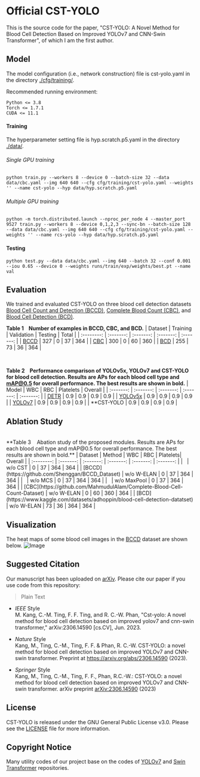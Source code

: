 # Official CST-YOLO
This is the source code for the paper, "CST-YOLO: A Novel Method for Blood Cell Detection Based on Improved YOLOv7 and CNN-Swin Transformer", of which I am the first author.

## Model
The model configuration (i.e., network construction) file is cst-yolo.yaml in the directory [./cfg/training/](https://github.com/mkang315/CST-YOLO/tree/main/cfg/training).

Recommended running environment:
```
Python <= 3.8
Torch <= 1.7.1
CUDA <= 11.1
```

#### Training

The hyperparameter setting file is hyp.scratch.p5.yaml in the directory [./data/](https://github.com/mkang315/CST-YOLO/tree/main/data).

###### Single GPU training
```
python train.py --workers 8 --device 0 --batch-size 32 --data data/cbc.yaml --img 640 640 --cfg cfg/training/cst-yolo.yaml --weights '' --name cst-yolo --hyp data/hyp.scratch.p5.yaml
```

###### Multiple GPU training
```
python -m torch.distributed.launch --nproc_per_node 4 --master_port 9527 train.py --workers 8 --device 0,1,2,3 --sync-bn --batch-size 128 --data data/cbc.yaml --img 640 640 --cfg cfg/training/cst-yolo.yaml --weights '' --name rcs-yolo --hyp data/hyp.scratch.p5.yaml
```

#### Testing

```
python test.py --data data/cbc.yaml --img 640 --batch 32 --conf 0.001 --iou 0.65 --device 0 --weights runs/train/exp/weights/best.pt --name val
```

## Evaluation
We trained and evaluated CST-YOLO on three blood cell detection datasets [Blood Cell Count and Detection (BCCD)](https://github.com/Shenggan/BCCD_Dataset), [Complete Blood Count (CBC)](https://github.com/MahmudulAlam/Complete-Blood-Cell-Count-Dataset), and [Blood Cell Detection (BCD)](https://www.kaggle.com/datasets/adhoppin/blood-cell-detection-datatset).

**Table 1&nbsp;&nbsp;&nbsp;&nbsp;Number of examples in BCCD, CBC, and BCD.** 
| Dataset | Training | Validation | Testing | Total |
| :--------: | :-------: | :-------: | :-------: | :-------: |
| [BCCD](https://github.com/Shenggan/BCCD_Dataset) | 327 | 0 | 37 | 364 |
| [CBC](https://github.com/MahmudulAlam/Complete-Blood-Cell-Count-Dataset) | 300 | 0 | 60 | 360 |
| [BCD](https://www.kaggle.com/datasets/adhoppin/blood-cell-detection-datatset) | 255 | 73 | 36 | 364 |

<br /> 

**Table 2&nbsp;&nbsp;&nbsp;&nbsp;Performance comparison of YOLOv5x, YOLOv7 and CST-YOLO for blood cell detection. Results are APs for each blood cell
type and mAP@0.5 for overall performance. The best results are shown in bold.** 
| Model | WBC | RBC | Platelets | Overall |
| :-------: | :-------: | :-------: | :-------: | :-------: |
| [DETR](https://github.com/facebookresearch/detr) | 0.9 | 0.9 | 0.9 | 0.9 |
| [YOLOv5x](https://github.com/ultralytics/yolov5) | 0.9 | 0.9 | 0.9 | 0.9 |
| [YOLOv7](https://github.com/WongKinYiu/yolov7) | 0.9 | 0.9 | 0.9 | 0.9 |
| **CST-YOLO | 0.9 | 0.9 | 0.9 | 0.9 |

## Ablation Study
<br />
**Table 3&nbsp;&nbsp;&nbsp;&nbsp;Abation study of the proposed modules. Results are APs for each blood cell type and mAP@0.5 for overall performance. The best results are shown in bold.** 
| Dataset | Method | WBC | RBC | Platelets| Overall |
| :--------: | :-------: | :-------: | :-------: | :-------: | :-------: |
| &nbsp; | w/o CST | 0 | 37 | 364 | 364 |
| [BCCD](https://github.com/Shenggan/BCCD_Dataset) | w/o W-ELAN | 0 | 37 | 364 | 364 |
| &nbsp; | w/o MCS | 0 | 37 | 364 | 364 |
| &nbsp; | w/o MaxPool | 0 | 37 | 364 | 364 |
| [CBC](https://github.com/MahmudulAlam/Complete-Blood-Cell-Count-Dataset) | w/o W-ELAN | 0 | 60 | 360 | 364 |
| [BCD](https://www.kaggle.com/datasets/adhoppin/blood-cell-detection-datatset) | w/o W-ELAN | 73 | 36 | 364 | 364 |

## Visualization
The heat maps of some blood cell images in the [BCCD](https://github.com/Shenggan/BCCD_Dataset) dataset are shown below.
![Image](src)

## Suggested Citation
Our manuscript has been uploaded on [arXiv](https://arxiv.org/abs/2306.14590). Please cite our paper if you use code from this repository:
> Plain Text

- *IEEE* Style</br>
M. Kang, C.-M. Ting, F. F. Ting, and R. C.-W. Phan, "Cst-yolo: A novel method for blood cell detection based on improved yolov7 and cnn-swin transformer," arXiv:2306.14590 [cs.CV], Jun. 2023.</br>

- *Nature* Style</br>
Kang, M., Ting, C.-M., Ting, F. F. & Phan, R. C.-W. CST-YOLO: a novel method for blood cell detection based on improved YOLOv7 and CNN-swin transformer. Preprint at https://arxiv.org/abs/2306.14590 (2023).</br>

- *Springer* Style</br>
Kang, M., Ting, C.-M., Ting, F. F., Phan, R.C.-W.: CST-YOLO: a novel method for blood cell detection based on improved YOLOv7 and CNN-swin transformer. arXiv preprint [arXiv:2306.14590](https://arxiv.org/abs/2306.14590) (2023)</br>

## License
CST-YOLO is released under the GNU General Public License v3.0. Please see the [LICENSE](https://github.com/mkang315/CST-YOLO/blob/main/LICENSE) file for more information.

## Copyright Notice
Many utility codes of our project base on the codes of [YOLOv7](https://github.com/WongKinYiu/yolov7) and [Swin Transformer](https://github.com/microsoft/Swin-Transformer) repositories.
